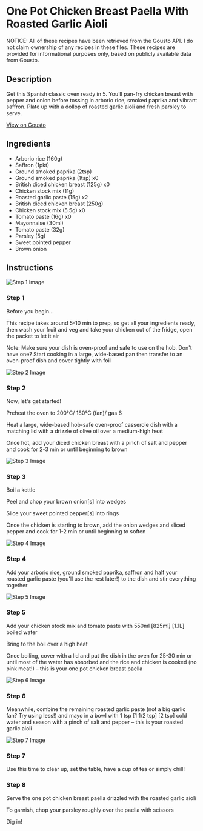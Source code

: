 # One Pot Chicken Breast Paella With Roasted Garlic Aioli

NOTICE: All of these recipes have been retrieved from the Gousto API. I do not claim ownership of any recipes in these files. These recipes are provided for informational purposes only, based on publicly available data from Gousto.

## Description

Get this Spanish classic oven ready in 5. You’ll pan-fry chicken breast with pepper and onion before tossing in arborio rice, smoked paprika and vibrant saffron. Plate up with a dollop of roasted garlic aioli and fresh parsley to serve. 

[View on Gousto](https://www.gousto.co.uk/recipes/cookbook/one-pot-chicken-breast-paella-with-roasted-garlic-aioli)

## Ingredients

- Arborio rice (160g)
- Saffron (1pkt)
- Ground smoked paprika (2tsp)
- Ground smoked paprika (1tsp) x0
- British diced chicken breast (125g) x0
- Chicken stock mix (11g)
- Roasted garlic paste (15g) x2
- British diced chicken breast (250g)
- Chicken stock mix (5.5g) x0
- Tomato paste (16g) x0
- Mayonnaise (30ml)
- Tomato paste (32g)
- Parsley (5g)
- Sweet pointed pepper
- Brown onion

## Instructions

![Step 1 Image](https://production-media.gousto.co.uk/cms/recipe-step-image/Admin10mm-Step-1-2-1686318036676-x200.jpg)

### Step 1

Before you begin...

This recipe takes around 5-10 min to prep, so get all your ingredients ready, then wash your fruit and veg and take your chicken out of the fridge, open the packet to let it air

Note: Make sure your dish is oven-proof and safe to use on the hob. Don't have one? Start cooking in a large, wide-based pan then transfer to an oven-proof dish and cover tightly with foil

![Step 2 Image](https://production-media.gousto.co.uk/cms/recipe-step-image/step-2-1-1686316907977-x200.jpg)

### Step 2

Now, let's get started!

Preheat the oven to 200°C/ 180°C (fan)/ gas 6

Heat a large, wide-based hob-safe oven-proof casserole dish with a matching lid with a drizzle of olive oil over a medium-high heat

Once hot, add your diced chicken breast with a pinch of salt and pepper and cook for 2-3 min or until beginning to brown

![Step 3 Image](https://production-media.gousto.co.uk/cms/recipe-step-image/step-3-1686317965651-x200.jpg)

### Step 3

Boil a kettle

Peel and chop your brown onion[s] into wedges

Slice your sweet pointed pepper[s] into rings

Once the chicken is starting to brown, add the onion wedges and sliced pepper and cook for 1-2 min or until beginning to soften

![Step 4 Image](https://production-media.gousto.co.uk/cms/recipe-step-image/step-4-1686317991075-x200.jpg)

### Step 4

Add your arborio rice, ground smoked paprika, saffron and half your roasted garlic paste (you'll use the rest later!) to the dish and stir everything together

![Step 5 Image](https://production-media.gousto.co.uk/cms/recipe-step-image/step-5-1686316931867-x200.jpg)

### Step 5

Add your chicken stock mix and tomato paste with 550ml <span class="text-purple">[825ml]</span> <span class="text-danger">[1.1L]</span> boiled water

Bring to the boil over a high heat

Once boiling, cover with a lid and put the dish in the oven for 25-30 min or until most of the water has absorbed and the rice and chicken is cooked (no pink meat!) – this is your one pot chicken breast paella

![Step 6 Image](https://production-media.gousto.co.uk/cms/recipe-step-image/step-6-1686318027101-x200.jpg)

### Step 6

Meanwhile, combine the remaining roasted garlic paste (not a big garlic fan? Try using less!) and mayo in a bowl with 1 tsp <span class="text-purple">[1 1/2 tsp] </span><span class="text-danger">[2 tsp] </span>cold water and season with a pinch of salt and pepper – this is your roasted garlic aioli

![Step 7 Image](https://production-media.gousto.co.uk/cms/recipe-step-image/step-7-1686316927079-x200.jpg)

### Step 7

Use this time to clear up, set the table, have a cup of tea or simply chill!

### Step 8

Serve the one pot chicken breast paella drizzled with the roasted garlic aioli

To garnish, chop your parsley roughly over the paella with scissors

Dig in!

